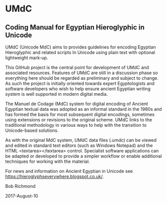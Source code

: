 # UMdC
## Coding Manual for Egyptian Hieroglyphic in Unicode

UMdC (Unicode MdC) aims to provides guidelines for encoding Egyptian Hieroglyphic and related scripts
In Unicode using plain text with optional lightweight mark-up. 

This GitHub project is the central point for development of UMdC and associated resources. Features of UMdC are still
in a discussion phase so everything here should be regarded as preliminary and subject to change.
As such the project is initially oriented towards expert Egyptologists and software developers who wish to
help ensure ancient Egyptian writing system is well supported in modern digital media.

The Manuel de Codage (MdC) system for digital encoding of Ancient Egyptian textual data
was adopted as an informal standard in the 1980s and has formed the basis for most subsequent
digital encodings, sometimes using extensions or revisions to the original scheme. UMdC links to the traditional 
methodology in various ways to help with the transition to Unicode-based solutions.

As with the original MdC system, UMdC data files (.umdc) can be viewed and edited in standard text editors 
(such as Windows Notepad) and the HTML &lt;textarea>&lt;/textarea> control. Specialist software applications can
be adapted or developed to provide a simpler workflow or enable additional techniques for working with the material.

For news and information on Ancient Egyptian in Unicode see https://hieroglyphseverywhere.blogspot.co.uk/.

Bob Richmond

2017-August-10